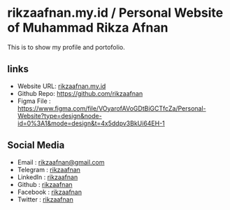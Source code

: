 # rikzaafnan.my.id / Personal Website of Muhammad Rikza Afnan

This is to show my profile and portofolio.

## links

- Website URL: [rikzaafnan.my.id](https://rikzaafnan-profile.netlify.app)
- Github Repo: <https://github.com/rikzaafnan>
- Figma File : <https://www.figma.com/file/VOyarofAVoGDtBiGCTfcZa/Personal-Website?type=design&node-id=0%3A1&mode=design&t=4x5ddpv3BkUi64EH-1>

## Social Media
- Email : [rikzaafnan@gmail.com]()
- Telegram : [rikzaafnan](@rikzaafnan)
- LinkedIn : [rikzaafnan](https://www.linkedin.com/in/rikza-afnan)
- Github : [rikzaafnan](https://github.com/rikzaafnan)
- Facebook : [rikzaafnan](https://www.facebook.com/rikzaafnan/)
- Twitter : [rikzaafnan](https://twitter.com/rikzaafnan)